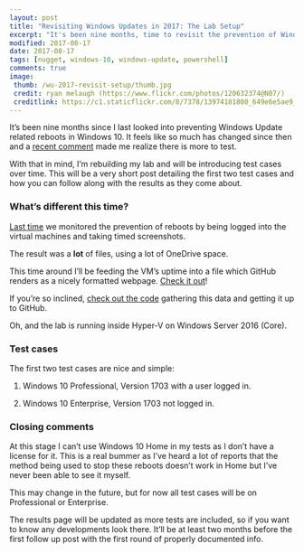 ```yaml
---
layout: post
title: "Revisiting Windows Updates in 2017: The Lab Setup"
excerpt: "It's been nine months, time to revisit the prevention of Windows Update reboots."
modified: 2017-08-17
date: 2017-08-17
tags: [nugget, windows-10, windows-update, powershell]
comments: true
image:
 thumb: /wu-2017-revisit-setup/thumb.jpg
 credit: ryan melaugh (https://www.flickr.com/photos/120632374@N07/)
 creditlink: https://c1.staticflickr.com/8/7378/13974181800_649e6e5ae9_b.jpg
---
```


It’s been nine months since I last looked into preventing Windows Update related
reboots in Windows 10. It feels like so much has changed since then and a
[recent comment](http://disq.us/p/1kfm9ch) made me realize there is more to
test.

With that in mind, I’m rebuilding my lab and will be introducing test cases over
time. This will be a very short post detailing the first two test cases and how
you can follow along with the results as they come about.

### What’s different this time?

[Last time](https://king.geek.nz/2016/10/18/wu-windows-1607/) we monitored the
prevention of reboots by being logged into the virtual machines and taking timed
screenshots.

The result was a **lot** of files, using a lot of OneDrive space.

This time around I’ll be feeding the VM’s uptime into a file which GitHub
renders as a nicely formatted webpage. [Check it
out](https://king.geek.nz/WindowsUpdateUptime/)!

If you’re so inclined, [check out the
code](https://github.com/Windos/WindowsUpdateUptime/blob/master/ReportUptime.ps1)
gathering this data and getting it up to GitHub.

Oh, and the lab is running inside Hyper-V on Windows Server 2016 (Core).

### Test cases

The first two test cases are nice and simple:

1.  Windows 10 Professional, Version 1703 with a user logged in.

2.  Windows 10 Enterprise, Version 1703 not logged in.

### Closing comments

At this stage I can’t use Windows 10 Home in my tests as I don’t have a license
for it. This is a real bummer as I’ve heard a lot of reports that the method
being used to stop these reboots doesn’t work in Home but I’ve never been able
to see it myself.

This may change in the future, but for now all test cases will be on
Professional or Enterprise.

The results page will be updated as more tests are included, so if you want to
know any developments look there. It’ll be at least two months before the first
follow up post with the first round of properly documented info.

